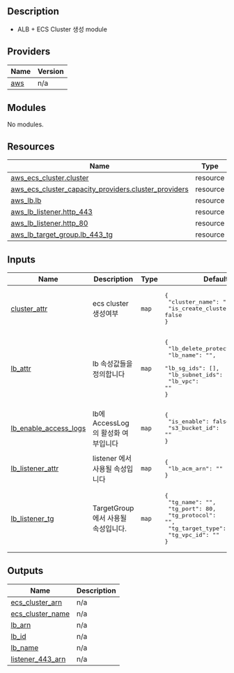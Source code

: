 <!-- BEGIN_TF_DOCS -->
## Description

- ALB + ECS Cluster 생성 module 

## Providers

| Name | Version |
|------|---------|
| <a name="provider_aws"></a> [aws](#provider\_aws) | n/a |

## Modules

No modules.

## Resources

| Name | Type |
|------|------|
| [aws_ecs_cluster.cluster](https://registry.terraform.io/providers/hashicorp/aws/latest/docs/resources/ecs_cluster) | resource |
| [aws_ecs_cluster_capacity_providers.cluster_providers](https://registry.terraform.io/providers/hashicorp/aws/latest/docs/resources/ecs_cluster_capacity_providers) | resource |
| [aws_lb.lb](https://registry.terraform.io/providers/hashicorp/aws/latest/docs/resources/lb) | resource |
| [aws_lb_listener.http_443](https://registry.terraform.io/providers/hashicorp/aws/latest/docs/resources/lb_listener) | resource |
| [aws_lb_listener.http_80](https://registry.terraform.io/providers/hashicorp/aws/latest/docs/resources/lb_listener) | resource |
| [aws_lb_target_group.lb_443_tg](https://registry.terraform.io/providers/hashicorp/aws/latest/docs/resources/lb_target_group) | resource |

## Inputs

| Name | Description | Type | Default | Required |
|------|-------------|------|---------|:--------:|
| <a name="input_cluster_attr"></a> [cluster\_attr](#input\_cluster\_attr) | ecs cluster 생성여부 | `map` | <pre>{<br>  "cluster_name": "",<br>  "is_create_cluster": false<br>}</pre> | no |
| <a name="input_lb_attr"></a> [lb\_attr](#input\_lb\_attr) | lb 속성값들을 정의합니다 | `map` | <pre>{<br>  "lb_delete_protection": true,<br>  "lb_name": "",<br>  "lb_sg_ids": [],<br>  "lb_subnet_ids": [],<br>  "lb_vpc": ""<br>}</pre> | no |
| <a name="input_lb_enable_access_logs"></a> [lb\_enable\_access\_logs](#input\_lb\_enable\_access\_logs) | lb에 AccessLog의 활성화 여부입니다 | `map` | <pre>{<br>  "is_enable": false,<br>  "s3_bucket_id": ""<br>}</pre> | no |
| <a name="input_lb_listener_attr"></a> [lb\_listener\_attr](#input\_lb\_listener\_attr) | listener 에서 사용될 속성입니다 | `map` | <pre>{<br>  "lb_acm_arn": ""<br>}</pre> | no |
| <a name="input_lb_listener_tg"></a> [lb\_listener\_tg](#input\_lb\_listener\_tg) | TargetGroup 에서 사용될 속성입니다. | `map` | <pre>{<br>  "tg_name": "",<br>  "tg_port": 80,<br>  "tg_protocol": "",<br>  "tg_target_type": "",<br>  "tg_vpc_id": ""<br>}</pre> | no |

## Outputs

| Name | Description |
|------|-------------|
| <a name="output_ecs_cluster_arn"></a> [ecs\_cluster\_arn](#output\_ecs\_cluster\_arn) | n/a |
| <a name="output_ecs_cluster_name"></a> [ecs\_cluster\_name](#output\_ecs\_cluster\_name) | n/a |
| <a name="output_lb_arn"></a> [lb\_arn](#output\_lb\_arn) | n/a |
| <a name="output_lb_id"></a> [lb\_id](#output\_lb\_id) | n/a |
| <a name="output_lb_name"></a> [lb\_name](#output\_lb\_name) | n/a |
| <a name="output_listener_443_arn"></a> [listener\_443\_arn](#output\_listener\_443\_arn) | n/a |
<!-- END_TF_DOCS -->